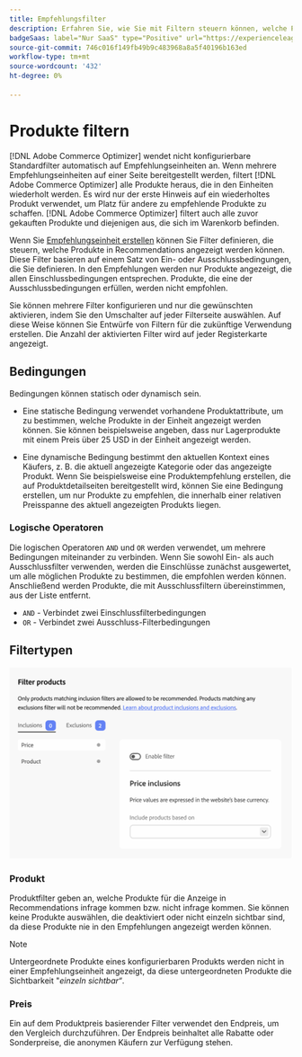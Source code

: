 ```yaml
---
title: Empfehlungsfilter
description: Erfahren Sie, wie Sie mit Filtern steuern können, welche Produkte in  [!DNL Adobe Commerce Optimizer]  Recommendations angezeigt werden.
badgeSaas: label="Nur SaaS" type="Positive" url="https://experienceleague.adobe.com/en/docs/commerce/user-guides/product-solutions" tooltip="Gilt nur für Adobe Commerce as a Cloud Service- und Adobe Commerce Optimizer-Projekte (von Adobe verwaltete SaaS-Infrastruktur)."
source-git-commit: 746c016f149fb49b9c483968a8a5f40196b163ed
workflow-type: tm+mt
source-wordcount: '432'
ht-degree: 0%

---
```


# Produkte filtern

[!DNL Adobe Commerce Optimizer] wendet nicht konfigurierbare Standardfilter automatisch auf Empfehlungseinheiten an. Wenn mehrere Empfehlungseinheiten auf einer Seite bereitgestellt werden, filtert [!DNL Adobe Commerce Optimizer] alle Produkte heraus, die in den Einheiten wiederholt werden. Es wird nur der erste Hinweis auf ein wiederholtes Produkt verwendet, um Platz für andere zu empfehlende Produkte zu schaffen. [!DNL Adobe Commerce Optimizer] filtert auch alle zuvor gekauften Produkte und diejenigen aus, die sich im Warenkorb befinden.

Wenn Sie [Empfehlungseinheit erstellen](create.md) können Sie Filter definieren, die steuern, welche Produkte in Recommendations angezeigt werden können. Diese Filter basieren auf einem Satz von Ein- oder Ausschlussbedingungen, die Sie definieren. In den Empfehlungen werden nur Produkte angezeigt, die allen Einschlussbedingungen entsprechen. Produkte, die eine der Ausschlussbedingungen erfüllen, werden nicht empfohlen.

Sie können mehrere Filter konfigurieren und nur die gewünschten aktivieren, indem Sie den Umschalter auf jeder Filterseite auswählen. Auf diese Weise können Sie Entwürfe von Filtern für die zukünftige Verwendung erstellen. Die Anzahl der aktivierten Filter wird auf jeder Registerkarte angezeigt.

## Bedingungen

Bedingungen können statisch oder dynamisch sein.

- Eine statische Bedingung verwendet vorhandene Produktattribute, um zu bestimmen, welche Produkte in der Einheit angezeigt werden können. Sie können beispielsweise angeben, dass nur Lagerprodukte mit einem Preis über 25 USD in der Einheit angezeigt werden.

- Eine dynamische Bedingung bestimmt den aktuellen Kontext eines Käufers, z. B. die aktuell angezeigte Kategorie oder das angezeigte Produkt. Wenn Sie beispielsweise eine Produktempfehlung erstellen, die auf Produktdetailseiten bereitgestellt wird, können Sie eine Bedingung erstellen, um nur Produkte zu empfehlen, die innerhalb einer relativen Preisspanne des aktuell angezeigten Produkts liegen.

### Logische Operatoren

Die logischen Operatoren `AND` und `OR` werden verwendet, um mehrere Bedingungen miteinander zu verbinden. Wenn Sie sowohl Ein- als auch Ausschlussfilter verwenden, werden die Einschlüsse zunächst ausgewertet, um alle möglichen Produkte zu bestimmen, die empfohlen werden können. Anschließend werden Produkte, die mit Ausschlussfiltern übereinstimmen, aus der Liste entfernt.

- `AND` - Verbindet zwei Einschlussfilterbedingungen
- `OR` - Verbindet zwei Ausschluss-Filterbedingungen

## Filtertypen

![Filter](../../assets/rec-conditions.png)

### Produkt

Produktfilter geben an, welche Produkte für die Anzeige in Recommendations infrage kommen bzw. nicht infrage kommen. Sie können keine Produkte auswählen, die deaktiviert oder nicht einzeln sichtbar sind, da diese Produkte nie in den Empfehlungen angezeigt werden können.

>[!NOTE]
>
>Untergeordnete Produkte eines konfigurierbaren Produkts werden nicht in einer Empfehlungseinheit angezeigt, da diese untergeordneten Produkte die Sichtbarkeit &quot;_einzeln sichtbar“_.

### Preis

Ein auf dem Produktpreis basierender Filter verwendet den Endpreis, um den Vergleich durchzuführen. Der Endpreis beinhaltet alle Rabatte oder Sonderpreise, die anonymen Käufern zur Verfügung stehen.

<!--### Attribute

You can filter products based on attribute criteria, including attribute values. Selected values use OR logic to either include or exclude products when any of the specified values are found.-->
